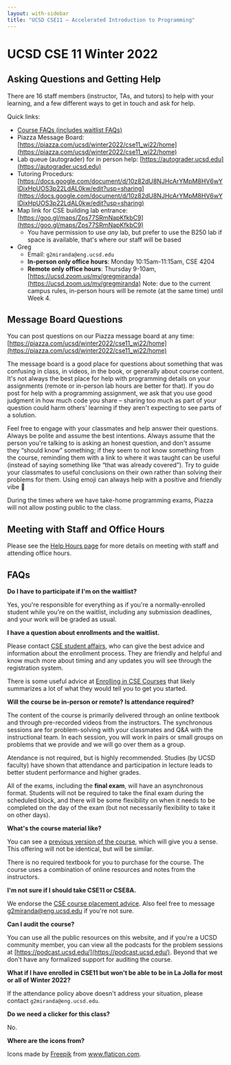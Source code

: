 ```yaml
---
layout: with-sidebar
title: "UCSD CSE11 – Accelerated Introduction to Programming"
---
```

# UCSD CSE 11 Winter 2022
## Asking Questions and Getting Help

There are 16 staff members (instructor, TAs, and tutors) to help with your
learning, and a few different ways to get in touch and ask for help.

Quick links:

- [Course FAQs (includes waitlist FAQs)](#faq)
- Piazza Message Board: [https://piazza.com/ucsd/winter2022/cse11_wi22/home](https://piazza.com/ucsd/winter2022/cse11_wi22/home)
- Lab queue (autograder) for in person help: [https://autograder.ucsd.edu](https://autograder.ucsd.edu)
- Tutoring Procedurs: [https://docs.google.com/document/d/10z82dU8NJHcArYMpM8HV6wYlDixHpUOS3p22LdAL0kw/edit?usp=sharing](https://docs.google.com/document/d/10z82dU8NJHcArYMpM8HV6wYlDixHpUOS3p22LdAL0kw/edit?usp=sharing)
- Map link for CSE building lab entrance: [https://goo.gl/maps/Zps77SRmNapKfkbC9](https://goo.gl/maps/Zps77SRmNapKfkbC9)
  - You have permission to use _any_ lab, but prefer to use the B250 lab if space is available, that's where our staff will be based
- Greg
  - Email: `g2miranda@eng.ucsd.edu`
  - **In-person only office hours**: Monday 10:15am-11:15am, CSE 4204
  - **Remote only office hours**: Thursday 9-10am, [https://ucsd.zoom.us/my/gregmiranda](https://ucsd.zoom.us/my/gregmiranda)
Note: due to the current campus rules, in-person hours will be remote (at the same time) until Week 4.

## Message Board Questions

You can post questions on our Piazza message board at any time:
[https://piazza.com/ucsd/winter2022/cse11_wi22/home](https://piazza.com/ucsd/winter2022/cse11_wi22/home)

The message board is a good place for questions about something that was
confusing in class, in videos, in the book, or generally about course content.
It's not always the best place for help with programming details on your
assignments (remote or in-person lab hours are better for that). If you do post
for help with a programming assignment, we ask that you use good judgment in how
much code you share – sharing too much as part of your question could harm
others' learning if they aren't expecting to see parts of a solution. 

Feel free to engage with your classmates and help answer their questions. Always
be polite and assume the best intentions. Always assume that the person you're
talking to is asking an honest question, and don't assume they “should know”
something; if they seem to not know something from the course, reminding them
with a link to where it was taught can be useful (instead of saying something
like “that was already covered”). Try to guide your classmates to useful
conclusions on their own rather than solving their problems for them. Using
emoji can always help with a positive and friendly vibe 🙂

During the times where we have take-home programming exams, Piazza will not
allow posting public to the class.

## Meeting with Staff and Office Hours
Please see the [Help Hours page](/help-hours.html) for more details on meeting 
with staff and attending office hours.


<a name="faq"></a>
## FAQs

**Do I have to participate if I'm on the waitlist?**

Yes, you're responsible for everything as if you're a normally-enrolled student
while you're on the waitlist, including any submission deadlines, and your work
will be graded as usual.

**I have a question about enrollments and the waitlist.**

Please contact [CSE student
affairs](https://cse.ucsd.edu/undergraduate/undergraduate/advising/cse-student-affairs-office-hours),
who can give the best advice and information about the enrollment process. They
are friendly and helpful and know much more about timing and any updates you
will see through the registration system.

There is some useful advice at [Enrolling in CSE
Courses](https://cse.ucsd.edu/undergraduate/courses/enrolling-cse-courses) that
likely summarizes a lot of what they would tell you to get you started.

**Will the course be in-person or remote? Is attendance required?**

The content of the course is primarily delivered through an online textbook and
through pre-recorded videos from the instructors. The synchronous sessions are
for problem-solving with your classmates and Q&A with the instructional team.
In each session, you will work in pairs or small groups on problems that we
provide and we will go over them as a group.

Atendance is not required, but is highly recommended. Studies (by UCSD faculty)
have shown that attendance and participation in lecture leads to better
student performance and higher grades.

All of the exams, including the **final exam**, will have an asynchronous format. 
Students will not be required to take the final exam during the scheduled block, 
and there will be some flexibility on when it needs to be completed on the day of 
the exam (but not necessarily flexibility to take it on other days). 

**What's the course material like?**

You can see a [previous version of the
course](https://ucsd-cse11-s20.github.io/), which will give you a sense. This
offering will not be identical, but will be similar.

There is no required textbook for you to purchase for the course. The course uses a combination of online resources and notes from the instructors.

**I'm not sure if I should take CSE11 or CSE8A.**

We endorse the [CSE course placement
advice](https://cse.ucsd.edu/index.php/undergraduate/courses/cse-course-placement-advice).
Also feel free to message g2miranda@eng.ucsd.edu if you're not sure.

**Can I audit the course?**

You can use all the public resources on this website, and if you're a UCSD
community member, you can view all the podcasts for the problem sessions at
[https://podcast.ucsd.edu/](https://podcast.ucsd.edu/). Beyond that we don't
have any formalized support for auditing the course.


**What if I have enrolled in CSE11 but won't be able to be in La Jolla for most
or all of Winter 2022?**

If the attendance policy above doesn't address your situation, please contact
`g2miranda@eng.ucsd.edu`.

**Do we need a clicker for this class?**

No.

**Where are the icons from?**

Icons made by <a href="https://www.freepik.com" title="Freepik">Freepik</a> from <a href="https://www.flaticon.com/" title="Flaticon">www.flaticon.com</a>.
